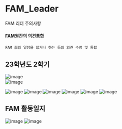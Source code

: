 # FAM_Leader
FAM 리더 주의사항

#### FAM원간의 의견통합
```
FAM 회의 일정을 잡거나 하는 등의 의견 수렴 및 통합
```
## 23학년도 2학기
![image](https://github.com/wonchihyeon/2023_FAM_Leader/assets/58906858/f1da5360-bbba-4072-8f24-5b6a4e1bc311)      
![image](https://github.com/wonchihyeon/2023_FAM_Leader/assets/58906858/b048c87e-ab34-4d3f-bce1-a57ef4ed4ec2)     


![image](https://user-images.githubusercontent.com/58906858/230057290-21081183-27b0-426b-afc0-eebcfbf37cf7.png)
![image](https://user-images.githubusercontent.com/58906858/230057515-eb505af9-691c-4732-a4b6-30437e2b25ac.png)
![image](https://user-images.githubusercontent.com/58906858/230057869-fc4af77a-9810-495d-8a9c-c35acda10d4a.png)
![image](https://user-images.githubusercontent.com/58906858/230058036-ee11a07f-642e-405a-b8ff-4b9d91bfe62a.png)
![image](https://user-images.githubusercontent.com/58906858/230058210-bedf1529-8296-4dbf-9ec6-284884fcf454.png)
![image](https://user-images.githubusercontent.com/58906858/230058547-cb96b43c-0d00-405c-9138-c4b9b66c8aab.png)

## FAM 활동일지
![image](https://user-images.githubusercontent.com/58906858/230059206-060f3231-cd40-42ae-a999-9f8a6650fef4.png)
![image](https://user-images.githubusercontent.com/58906858/230059791-f7a27ac4-d18f-4636-acb4-eff47e0668fd.png)
